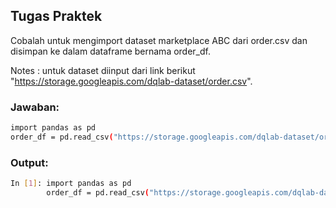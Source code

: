 ## Tugas Praktek
Cobalah untuk mengimport dataset marketplace ABC dari order.csv dan disimpan ke dalam dataframe bernama order_df.

Notes : untuk dataset diinput dari link berikut "https://storage.googleapis.com/dqlab-dataset/order.csv".

### Jawaban:
```sh
import pandas as pd
order_df = pd.read_csv("https://storage.googleapis.com/dqlab-dataset/order.csv")
```

### Output:
```sh
In [1]: import pandas as pd
        order_df = pd.read_csv("https://storage.googleapis.com/dqlab-dataset/order.csv")
```